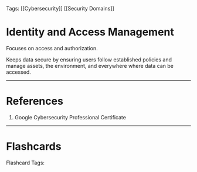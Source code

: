 Tags: [[Cybersecurity]] [[Security Domains]]
# Identity and Access Management

Focuses on access and authorization.

Keeps data secure by ensuring users follow established policies and manage assets, the environment, and everywhere where data can be accessed.

---
# References

1. Google Cybersecurity Professional Certificate

---
# Flashcards

Flashcard Tags: 